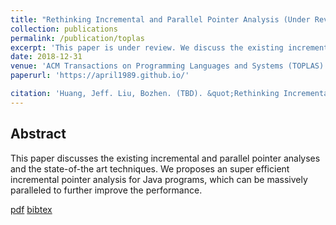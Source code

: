 ```yaml
---
title: "Rethinking Incremental and Parallel Pointer Analysis (Under Review)"
collection: publications
permalink: /publication/toplas
excerpt: 'This paper is under review. We discuss the existing incremental and parallel pointer analyses and the state-of-the art techniques. We proposes an super efficient incremental pointer analysis for Java programs, which can be massively paralleled to further improve the performance.'
date: 2018-12-31
venue: 'ACM Transactions on Programming Languages and Systems (TOPLAS)'
paperurl: 'https://april1989.github.io/'

citation: 'Huang, Jeff. Liu, Bozhen. (TBD). &quot;Rethinking Incremental and Parallel Pointer Analysis.&quot; <i>TOPLAS</i>.'
---
```

## Abstract
This paper discusses the existing incremental and parallel pointer analyses and the state-of-the art techniques. We proposes an super efficient incremental pointer analysis for Java programs, which can be massively paralleled to further improve the performance.

[pdf](https://april1989.github.io/)
[bibtex](https://april1989.github.io/)
